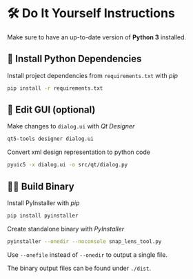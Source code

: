 # 🛠️ Do It Yourself Instructions
Make sure to have an up-to-date version of **Python 3** installed.

## 🧩 Install Python Dependencies
Install project dependencies from `requirements.txt` with *pip*

```sh
pip install -r requirements.txt
```

## 🎨 Edit GUI (optional)

Make changes to `dialog.ui` with *Qt Designer*
```sh
qt5-tools designer dialog.ui
```

Convert xml design representation to python code
```sh
pyuic5 -x dialog.ui -o src/qt/dialog.py
```

## ‍👨‍💻 Build Binary

Install PyInstaller with *pip*
```sh
pip install pyinstaller
```

Create standalone binary with *PyInstaller*
```sh
pyinstaller --onedir --noconsole snap_lens_tool.py
```

Use `--onefile` instead of `--onedir` to output a single file.

The binary output files can be found under `./dist`.